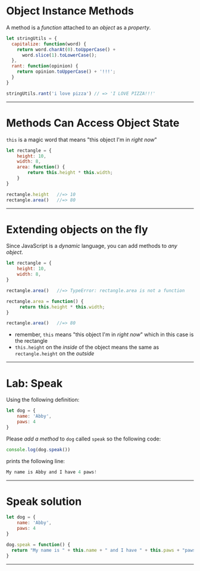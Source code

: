 # Object Instance Methods

A method is a *function* attached to an *object* as a *property*.

```js
let stringUtils = {
  capitalize: function(word) {
    return word.charAt(0).toUpperCase() +
      word.slice(1).toLowerCase();
  },
  rant: function(opinion) {
    return opinion.toUpperCase() + '!!!';
  }
}

stringUtils.rant('i love pizza') // => 'I LOVE PIZZA!!!'
```

---

# Methods Can Access Object State

`this` is a magic word that means "this object I'm in *right now*"

```js
let rectangle = {
    height: 10,
    width: 8,
    area: function() {
        return this.height * this.width;
    }
}

rectangle.height   //=> 10
rectangle.area()   //=> 80
```

---

# Extending objects on the fly

Since JavaScript is a *dynamic* language,
you can add methods to *any object*.

```js
let rectangle = {
    height: 10,
    width: 8,
}

rectangle.area()   //=> TypeError: rectangle.area is not a function

rectangle.area = function() {
     return this.height * this.width;
}

rectangle.area()   //=> 80
```

* remember, `this` means "this object I'm in *right now*" which in this case is the rectangle
* `this.height` on the *inside* of the object means the same as `rectangle.height` on the *outside*

---

# Lab: Speak

Using the following definition:

```javascript
let dog = {
    name: 'Abby',
    paws: 4
}
```

Please *add a method* to `dog` called `speak` so the following code:

```javascript
console.log(dog.speak())
```

prints the following line:

```js
My name is Abby and I have 4 paws!
```

---

# Speak solution

```js
let dog = {
    name: 'Abby',
    paws: 4
}

dog.speak = function() {
  return "My name is " + this.name + " and I have " + this.paws + "paws"
}
```

---
